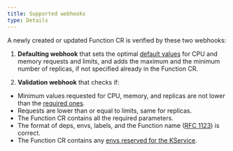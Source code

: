 ```yaml
---
title: Supported webhooks
type: Details
---
```


A newly created or updated Function CR is verified by these two webhooks:

1. **Defaulting webhook** that sets the optimal [default values](https://github.com/kyma-project/kyma/blob/master/components/function-controller/pkg/apis/serverless/v1alpha1/function_defaults.go#L15) for CPU and memory requests and limits, and adds the maximum and the minimum number of replicas, if not specified already in the Function CR.

2. **Validation webhook** that checks if:

- Minimum values requested for CPU, memory, and replicas are not lower than the [required ones](https://github.com/kyma-project/kyma/blob/master/components/function-controller/pkg/apis/serverless/v1alpha1/function_validation.go#L19).
- Requests are lower than or equal to limits, same for replicas.
- The Function CR contains all the required parameters.
- The format of deps, envs, labels, and the Function name ([RFC 1123](https://tools.ietf.org/html/rfc1123)) is correct.
- The Function CR contains any [envs reserved for the KService](https://github.com/kyma-project/kyma/blob/master/resources/serverless/charts/webhook/values.yaml#L61).
